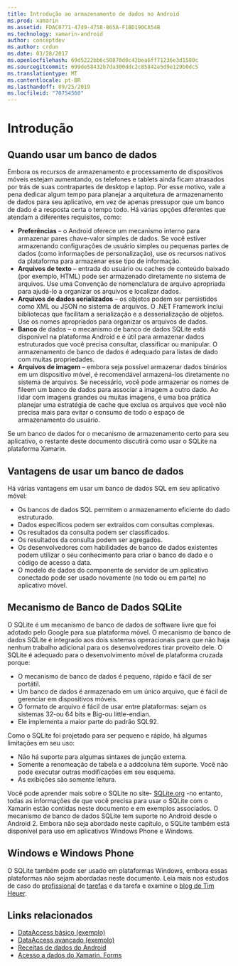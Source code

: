 ```yaml
---
title: Introdução ao armazenamento de dados no Android
ms.prod: xamarin
ms.assetid: FDAC0771-4749-4758-865A-F1BD190CA54B
ms.technology: xamarin-android
author: conceptdev
ms.author: crdun
ms.date: 03/28/2017
ms.openlocfilehash: 69d5222bb6c50870d0c42bea6ff71236e3d1580c
ms.sourcegitcommit: 699de58432b7da300ddc2c85842e5d9e129b0dc5
ms.translationtype: MT
ms.contentlocale: pt-BR
ms.lasthandoff: 09/25/2019
ms.locfileid: "70754560"
---
```

# <a name="introduction"></a>Introdução

## <a name="when-to-use-a-database"></a>Quando usar um banco de dados

Embora os recursos de armazenamento e processamento de dispositivos móveis estejam aumentando, os telefones e tablets ainda ficam atrasados por trás de suas contrapartes de desktop e laptop. Por esse motivo, vale a pena dedicar algum tempo para planejar a arquitetura de armazenamento de dados para seu aplicativo, em vez de apenas pressupor que um banco de dado é a resposta certa o tempo todo. Há várias opções diferentes que atendam a diferentes requisitos, como:

- **Preferências** – o Android oferece um mecanismo interno para armazenar pares chave-valor simples de dados. Se você estiver armazenando configurações de usuário simples ou pequenas partes de dados (como informações de personalização), use os recursos nativos da plataforma para armazenar esse tipo de informação.
- **Arquivos de texto** – entrada do usuário ou caches de conteúdo baixado (por exemplo, HTML) pode ser armazenado diretamente no sistema de arquivos. Use uma Convenção de nomenclatura de arquivo apropriada para ajudá-lo a organizar os arquivos e localizar dados.
- **Arquivos de dados serializados** – os objetos podem ser persistidos como XML ou JSON no sistema de arquivos. O .NET Framework inclui bibliotecas que facilitam a serialização e a desserialização de objetos. Use os nomes apropriados para organizar os arquivos de dados.
- **Banco** de dados – o mecanismo de banco de dados SQLite está disponível na plataforma Android e é útil para armazenar dados estruturados que você precisa consultar, classificar ou manipular. O armazenamento de banco de dados é adequado para listas de dado com muitas propriedades.
- **Arquivos de imagem** – embora seja possível armazenar dados binários em um dispositivo móvel, é recomendável armazená-los diretamente no sistema de arquivos. Se necessário, você pode armazenar os nomes de fileem um banco de dados para associar a imagem a outro dado. Ao lidar com imagens grandes ou muitas imagens, é uma boa prática planejar uma estratégia de cache que exclua os arquivos que você não precisa mais para evitar o consumo de todo o espaço de armazenamento do usuário.

Se um banco de dados for o mecanismo de armazenamento certo para seu aplicativo, o restante deste documento discutirá como usar o SQLite na plataforma Xamarin.

## <a name="advantages-of-using-a-database"></a>Vantagens de usar um banco de dados

Há várias vantagens em usar um banco de dados SQL em seu aplicativo móvel:

- Os bancos de dados SQL permitem o armazenamento eficiente do dado estruturado.
- Dados específicos podem ser extraídos com consultas complexas.
- Os resultados da consulta podem ser classificados.
- Os resultados da consulta podem ser agregados.
- Os desenvolvedores com habilidades de banco de dados existentes podem utilizar o seu conhecimento para criar o banco de dado e o código de acesso a data.
- O modelo de dados do componente de servidor de um aplicativo conectado pode ser usado novamente (no todo ou em parte) no aplicativo móvel.

## <a name="sqlite-database-engine"></a>Mecanismo de Banco de Dados SQLite

O SQLite é um mecanismo de banco de dados de software livre que foi adotado pelo Google para sua plataforma móvel. O mecanismo de banco de dados SQLite é integrado aos dois sistemas operacionais para que não haja nenhum trabalho adicional para os desenvolvedores tirar proveito dele. O SQLite é adequado para o desenvolvimento móvel de plataforma cruzada porque:

- O mecanismo de banco de dados é pequeno, rápido e fácil de ser portátil.
- Um banco de dados é armazenado em um único arquivo, que é fácil de gerenciar em dispositivos móveis.
- O formato de arquivo é fácil de usar entre plataformas: sejam os sistemas 32-ou 64 bits e Big-ou little-endian.
- Ele implementa a maior parte do padrão SQL92.

Como o SQLite foi projetado para ser pequeno e rápido, há algumas limitações em seu uso:

- Não há suporte para algumas sintaxes de junção externa.
- Somente a renomeação de tabela e a addcoluna têm suporte. Você não pode executar outras modificações em seu esquema.
- As exibições são somente leitura.

Você pode aprender mais sobre o SQLite no site- [SQLite.org](http://SQLite.org) -no entanto, todas as informações de que você precisa para usar o SQLite com o Xamarin estão contidas neste documento e em exemplos associados. O mecanismo de banco de dados SQLite tem suporte no Android desde o Android 2.
Embora não seja abordado neste capítulo, o SQLite também está disponível para uso em aplicativos Windows Phone e Windows.

## <a name="windows-and-windows-phone"></a>Windows e Windows Phone

O SQLite também pode ser usado em plataformas Windows, embora essas plataformas não sejam abordadas neste documento.
Leia mais nos estudos de caso do [profissional](~/cross-platform/app-fundamentals/building-cross-platform-applications/case-study-tasky.md) de [tarefas](~/cross-platform/app-fundamentals/building-cross-platform-applications/case-study-tasky.md) e da tarefa e examine o [blog de Tim Heuer](http://timheuer.com/blog/archive/2012/06/28/seeding-your-metro-style-app-with-sqlite-database.aspx).

## <a name="related-links"></a>Links relacionados

- [DataAccess básico (exemplo)](https://github.com/xamarin/mobile-samples/tree/master/DataAccess/Basic)
- [DataAccess avançado (exemplo)](https://github.com/xamarin/mobile-samples/tree/master/DataAccess/Advanced)
- [Receitas de dados do Android](https://github.com/xamarin/recipes/tree/master/Recipes/android/data)
- [Acesso a dados do Xamarin. Forms](~/xamarin-forms/data-cloud/data/databases.md)

